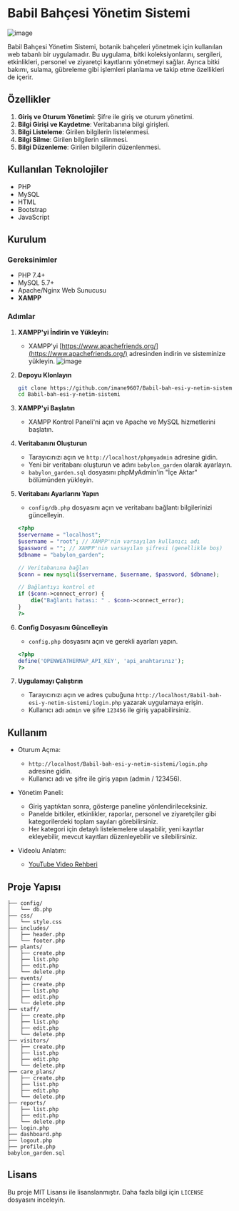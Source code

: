 # Babil Bahçesi Yönetim Sistemi

![image](https://github.com/imane9607/Babil-bah-esi-y-netim-sistemi/assets/168463900/01032cf9-9705-47b4-a10f-8c99a08ee2a6)

Babil Bahçesi Yönetim Sistemi, botanik bahçeleri yönetmek için kullanılan web tabanlı bir uygulamadır. Bu uygulama, bitki koleksiyonlarını, sergileri, etkinlikleri, personel ve ziyaretçi kayıtlarını yönetmeyi sağlar. Ayrıca bitki bakımı, sulama, gübreleme gibi işlemleri planlama ve takip etme özellikleri de içerir.

## Özellikler

1. **Giriş ve Oturum Yönetimi**: Şifre ile giriş ve oturum yönetimi.
2. **Bilgi Girişi ve Kaydetme**: Veritabanına bilgi girişleri.
3. **Bilgi Listeleme**: Girilen bilgilerin listelenmesi.
4. **Bilgi Silme**: Girilen bilgilerin silinmesi.
5. **Bilgi Düzenleme**: Girilen bilgilerin düzenlenmesi.

## Kullanılan Teknolojiler

- PHP
- MySQL
- HTML
- Bootstrap
- JavaScript

## Kurulum

### Gereksinimler

- PHP 7.4+
- MySQL 5.7+
- Apache/Nginx Web Sunucusu
- **XAMPP**

### Adımlar

1. **XAMPP'yi İndirin ve Yükleyin:** 
   - XAMPP'yi [https://www.apachefriends.org/](https://www.apachefriends.org/) adresinden indirin ve sisteminize yükleyin.
![image](https://github.com/imane9607/Babil-bah-esi-y-netim-sistemi/assets/168463900/e480d3e6-5758-4428-9c70-e5998332736f)

2. **Depoyu Klonlayın**
   ```sh
   git clone https://github.com/imane9607/Babil-bah-esi-y-netim-sistemi.git
   cd Babil-bah-esi-y-netim-sistemi
   ```

3. **XAMPP'yi Başlatın**
   - XAMPP Kontrol Paneli'ni açın ve Apache ve MySQL hizmetlerini başlatın.

4. **Veritabanını Oluşturun**
   - Tarayıcınızı açın ve `http://localhost/phpmyadmin` adresine gidin.
   - Yeni bir veritabanı oluşturun ve adını `babylon_garden` olarak ayarlayın.
   - `babylon_garden.sql` dosyasını phpMyAdmin'in "İçe Aktar" bölümünden yükleyin.

5. **Veritabanı Ayarlarını Yapın**
   - `config/db.php` dosyasını açın ve veritabanı bağlantı bilgilerinizi güncelleyin.

   ```php
   <?php
   $servername = "localhost";
   $username = "root"; // XAMPP'nin varsayılan kullanıcı adı
   $password = ""; // XAMPP'nin varsayılan şifresi (genellikle boş)
   $dbname = "babylon_garden";

   // Veritabanına bağlan
   $conn = new mysqli($servername, $username, $password, $dbname);

   // Bağlantıyı kontrol et
   if ($conn->connect_error) {
       die("Bağlantı hatası: " . $conn->connect_error);
   }
   ?>
   ```

6. **Config Dosyasını Güncelleyin**
   - `config.php` dosyasını açın ve gerekli ayarları yapın.

   ```php
   <?php
   define('OPENWEATHERMAP_API_KEY', 'api_anahtarınız');
   ?>
   ```

7. **Uygulamayı Çalıştırın**
   - Tarayıcınızı açın ve adres çubuğuna `http://localhost/Babil-bah-esi-y-netim-sistemi/login.php` yazarak uygulamaya erişin.
   - Kullanıcı adı `admin` ve şifre `123456` ile giriş yapabilirsiniz.

## Kullanım

- Oturum Açma:
  - `http://localhost/Babil-bah-esi-y-netim-sistemi/login.php` adresine gidin.
  - Kullanıcı adı ve şifre ile giriş yapın (admin / 123456).

- Yönetim Paneli:
  - Giriş yaptıktan sonra, gösterge paneline yönlendirileceksiniz.
  - Panelde bitkiler, etkinlikler, raporlar, personel ve ziyaretçiler gibi kategorilerdeki toplam sayıları görebilirsiniz.
  - Her kategori için detaylı listelemelere ulaşabilir, yeni kayıtlar ekleyebilir, mevcut kayıtları düzenleyebilir ve silebilirsiniz.

- Videolu Anlatım:
  - [YouTube Video Rehberi](https://youtu.be/ornek_video_linki)

## Proje Yapısı

```plaintext
├── config/
│   └── db.php
├── css/
│   └── style.css
├── includes/
│   ├── header.php
│   └── footer.php
├── plants/
│   ├── create.php
│   ├── list.php
│   ├── edit.php
│   └── delete.php
├── events/
│   ├── create.php
│   ├── list.php
│   ├── edit.php
│   └── delete.php
├── staff/
│   ├── create.php
│   ├── list.php
│   ├── edit.php
│   └── delete.php
├── visitors/
│   ├── create.php
│   ├── list.php
│   ├── edit.php
│   └── delete.php
├── care_plans/
│   ├── create.php
│   ├── list.php
│   ├── edit.php
│   └── delete.php
├── reports/
│   ├── list.php
│   ├── edit.php
│   └── delete.php
├── login.php
├── dashboard.php
├── logout.php
├── profile.php
babylon_garden.sql
```

## Lisans

Bu proje MIT Lisansı ile lisanslanmıştır. Daha fazla bilgi için `LICENSE` dosyasını inceleyin.
